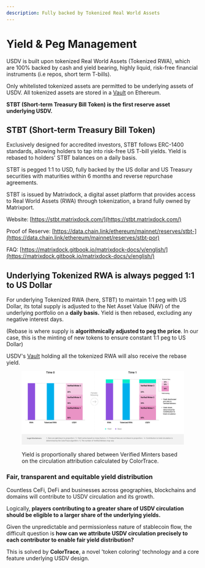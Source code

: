 ```yaml
---
description: Fully backed by Tokenized Real World Assets
---
```


# Yield & Peg Management

USDV is built upon tokenized Real World Assets (Tokenized RWA), which are 100% backed by cash and yield bearing, highly liquid, risk-free financial instruments (i.e repos, short term T-bills).

Only whitelisted tokenized assets are permitted to be underlying assets of USDV. All tokenized assets are stored in a [Vault](broken-reference) on Ethereum.

**STBT (Short-term Treasury Bill Token) is the first reserve asset underlying USDV.**

## STBT (Short-term Treasury Bill Token)

Exclusively designed for accredited investors, STBT follows ERC-1400 standards, allowing holders to tap into risk-free US T-bill yields. Yield is rebased to holders' STBT balances on a daily basis.

STBT is pegged 1:1 to USD, fully backed by the US dollar and US Treasury securities with maturities within 6 months and reverse repurchase agreements.

STBT is issued by Matrixdock, a digital asset platform that provides access to Real World Assets (RWA) through tokenization, a brand fully owned by Matrixport.

Website: [https://stbt.matrixdock.com/](https://stbt.matrixdock.com/)

Proof of Reserve: [https://data.chain.link/ethereum/mainnet/reserves/stbt-](https://data.chain.link/ethereum/mainnet/reserves/stbt-por)

FAQ: [https://matrixdock.gitbook.io/matrixdock-docs/v/english/](https://matrixdock.gitbook.io/matrixdock-docs/v/english/)

## Underlying Tokenized RWA is always pegged 1:1 to US Dollar

For underlying Tokenized RWA (here, STBT) to maintain 1:1 peg with US Dollar, its total supply is adjusted to the Net Asset Value (NAV) of the underlying portfolio on a **daily basis.** Yield is then rebased, excluding any negative interest days.

(Rebase is where supply is **algorithmically adjusted to peg the price**. In our case, this is the minting of new tokens to ensure constant 1:1 peg to US Dollar)

USDV's [Vault](broken-reference) holding all the tokenized RWA will also receive the rebase yield.

<figure><img src="../.gitbook/assets/yield-peg.png" alt=""><figcaption><p>Yield is proportionally shared between Verified Minters based on the circulation attribution calculated by ColorTrace.</p></figcaption></figure>

### Fair, transparent and equitable yield distribution

Countless CeFi, DeFi and businesses across geographies, blockchains and domains will contribute to USDV circulation and its growth.

Logically, **players contributing to a greater share of USDV circulation should be eligible to a larger share of the underlying yields.**

Given the unpredictable and permissionless nature of stablecoin flow, the difficult question is **how can we attribute USDV circulation precisely to each contributor to enable fair yield distribution?**&#x20;

This is solved by **ColorTrace**, a novel 'token coloring' technology and a core feature underlying USDV design.

